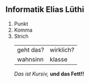 ## Informatik Elias Lüthi

<ol>
<li> Punkt </li>
<li> Komma</li>
<li> Strich</li>

<table>
<tr>
<td> geht das? </td>
<td> wirklich? </td>
</tr>
<tr>
<td> wahnsinn</td>
<td>klasse</td>
</table>


*Das ist Kursiv,* **und das Fett!!**
